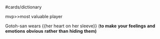 #cards/dictionary 

mvp>>most valuable player

Gotoh-san wears {{her heart on her sleeve}} (**to make** **your** **feelings** **and** **emotions** **obvious** **rather** **than** **hiding** **them)** <!--SR:!2024-01-19,4,270--> 